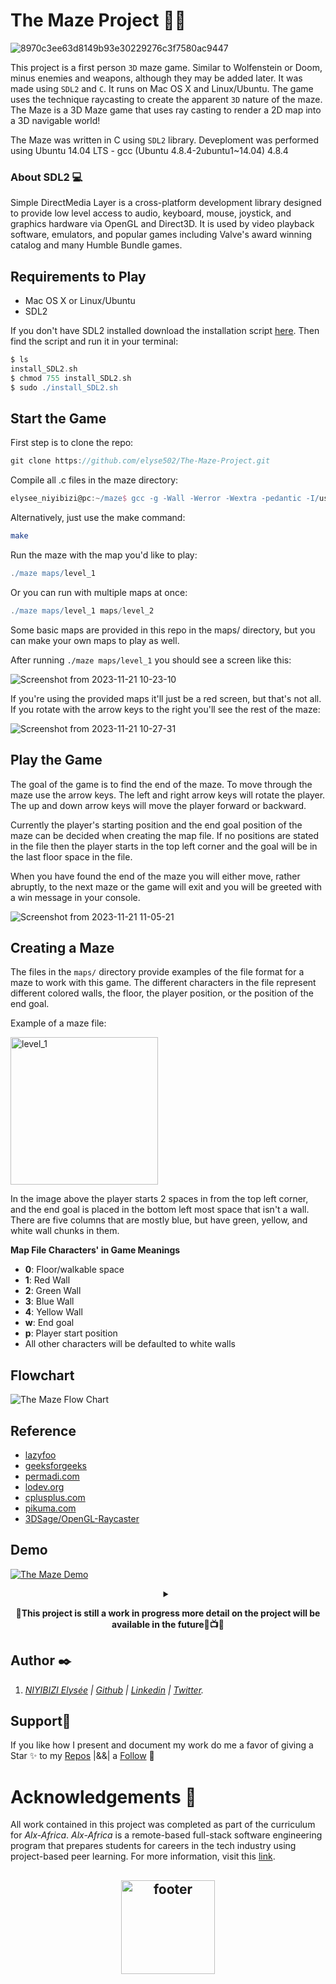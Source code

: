 # The Maze Project 👨‍🎓

![8970c3ee63d8149b93e30229276c3f7580ac9447](https://github.com/elyse502/The-Maze-Project/assets/125453474/4efdeb36-7965-4844-9e7d-ae8028561ed8)

This project is a first person `3D` maze game. Similar to Wolfenstein or Doom, minus enemies and weapons, although they may be added later. It was made using `SDL2` and `C`. It runs on Mac OS X and Linux/Ubuntu. The game uses the technique raycasting to create the apparent `3D` nature of the maze. The Maze is a 3D Maze game that uses ray casting to render a 2D map into a 3D navigable world! 

The Maze was written  in C using `SDL2` library. Deveploment was performed using Ubuntu 14.04 LTS - gcc (Ubuntu 4.8.4-2ubuntu1~14.04) 4.8.4

### About SDL2 💻
Simple DirectMedia Layer is a cross-platform development library designed to provide low level access to audio, keyboard, mouse, joystick, and graphics hardware via OpenGL and Direct3D. It is used by video playback software, emulators, and popular games including Valve's award winning catalog and many Humble Bundle games.

## Requirements to Play
- Mac OS X or Linux/Ubuntu
- SDL2

If you don't have SDL2 installed download the installation script <a href="https://s3.amazonaws.com/intranet-projects-files/holbertonschool-low_level_programming/graphics_programming/install_SDL2.sh">here</a>. Then find the script and run it in your terminal:
```groovy
$ ls
install_SDL2.sh
$ chmod 755 install_SDL2.sh
$ sudo ./install_SDL2.sh
```

## Start the Game
First step is to clone the repo:
```groovy
git clone https://github.com/elyse502/The-Maze-Project.git
```

Compile all .c files in the maze directory:
```groovy
elysee_niyibizi@pc:~/maze$ gcc -g -Wall -Werror -Wextra -pedantic -I/usr/local/include/SDL2 ./src/*.c -o maze -L/usr/lib/x86_64-linux-gnu -lSDL2 -lm
```
Alternatively, just use the make command:
```sh
make
```

Run the maze with the map you'd like to play:
```groovy
./maze maps/level_1
```
Or you can run with multiple maps at once:
```groovy
./maze maps/level_1 maps/level_2
```

Some basic maps are provided in this repo in the maps/ directory, but you can make your own maps to play as well.

After running `./maze maps/level_1` you should see a screen like this:

![Screenshot from 2023-11-21 10-23-10](https://github.com/elyse502/The-Maze/assets/125453474/53546f9f-7dc8-42af-a2d9-18c9fd737c76)

If you're using the provided maps it'll just be a red screen, but that's not all. If you rotate with the arrow keys to the right you'll see the rest of the maze:

![Screenshot from 2023-11-21 10-27-31](https://github.com/elyse502/The-Maze/assets/125453474/f06c5ca5-5463-4e6c-8bb7-ab34f0a00fa5)

## Play the Game
The goal of the game is to find the end of the maze. To move through the maze use the arrow keys. The left and right arrow keys will rotate the player. The up and down arrow keys will move the player forward or backward.

Currently the player's starting position and the end goal position of the maze can be decided when creating the map file. If no positions are stated in the file then the player starts in the top left corner and the goal will be in the last floor space in the file.

When you have found the end of the maze you will either move, rather abruptly, to the next maze or the game will exit and you will be greeted with a win message in your console.

![Screenshot from 2023-11-21 11-05-21](https://github.com/elyse502/The-Maze-Project/assets/125453474/89b1d413-0d82-4a12-906f-000516f674e0)

## Creating a Maze
The files in the `maps/` directory provide examples of the file format for a maze to work with this game. The different characters in the file represent different colored walls, the floor, the player position, or the position of the end goal.

Example of a maze file:

<img width="236" alt="level_1" src="https://github.com/elyse502/The-Maze/assets/125453474/ab557086-bf51-4fd2-8da6-4f2dc7ac0cbe">

In the image above the player starts 2 spaces in from the top left corner, and the end goal is placed in the bottom left most space that isn't a wall. There are five columns that are mostly blue, but have green, yellow, and white wall chunks in them.

**Map File Characters' in Game Meanings**
- **0**: Floor/walkable space
- **1**: Red Wall
- **2**: Green Wall
- **3**: Blue Wall
- **4**: Yellow Wall
- **w**: End goal
- **p**: Player start position
- All other characters will be defaulted to white walls

## Flowchart
![The Maze Flow Chart](https://i.imgur.com/t0MxNni.png)

## Reference
- [lazyfoo](http://lazyfoo.net/tutorials/SDL/index.php#Event%20Driven%20Programming)
- [geeksforgeeks](https://www.geeksforgeeks.org/structure-vs-class-in-cpp/)
- [permadi.com](https://permadi.com/1996/05/ray-casting-tutorial-1/)
- [lodev.org](https://lodev.org/cgtutor/raycasting.html)
- [cplusplus.com](https://cplusplus.com/forum/beginner/214311/)
- [pikuma.com](https://pikuma.com/courses/raycasting-engine-tutorial-algorithm-javascript)
- [3DSage/OpenGL-Raycaster](https://www.youtube.com/watch?v=gYRrGTC7GtA)

## Demo
[![The Maze Demo](https://github.com/elyse502/The-Maze/assets/125453474/f06c5ca5-5463-4e6c-8bb7-ab34f0a00fa5)](https://youtu.be/MLKPI4e5RTE)

<details><summary align="center"> </samp></summary><p align ="center"> Click on The PICTURE☝️</p></details>

<p align="center">
<b align="center">📍This project is still a work in progress more detail on the project will be available in the future🍿📺🍿</b>

## Author :black_nib:
1. _[NIYIBIZI Elysée](https://linktr.ee/niyibizi_elysee) | [Github](https://github.com/elyse502) | [Linkedin](https://www.linkedin.com/in/niyibizi-elys%C3%A9e/) | [Twitter](https://twitter.com/Niyibizi_Elyse)._

## Support🎉
If you like how I present and document my work do me a favor of giving a Star ✨ to my [Repos](https://github.com/elyse502?tab=repositories) |&&| a [Follow](https://github.com/elyse502) 👥

# Acknowledgements 🙏
All work contained in this project was completed as part of the curriculum for _Alx-Africa_. _Alx-Africa_ is a remote-based full-stack software engineering program that prepares students for careers in the tech industry using project-based peer learning. For more information, visit this [link](https://www.alxafrica.com/).

<p align="center">
<h2 align="center"><img align="center" src="https://github.com/elyse502/AirBnB_clone/assets/125453474/ab3c1e01-2b98-47ae-96b7-37c07c85a2f1" alt="footer" width="150"  height="150"/></h2>



